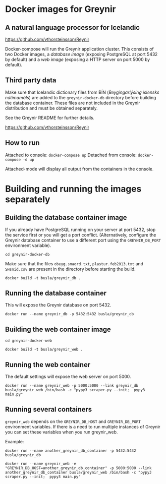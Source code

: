 # Docker images for Greynir
## A natural language processor for Icelandic
https://github.com/vthorsteinsson/Reynir

Docker-compose will run the Greynir application cluster. This consists of two Docker
images, a *database image* (exposing PostgreSQL at port 5432 by default) and a *web image*
(exposing a HTTP server on port 5000 by default).

## Third party data
Make sure that Icelandic dictionary files from BÍN (*Beygingarlýsing íslensks nútímamáls*)
are added to the `greynir-docker-db` directory before building the database container.
These files are not included in the Greynir distribution and must be obtained separately.

See the Greynir README for further details.

https://github.com/vthorsteinsson/Reynir

## How to run
Attached to console: `docker-compose up`
Detached from console: `docker-compose -d up`

Attached-mode will display all output from the containers in the console.

# Building and running the images separately

## Building the database container image
If you already have PostgreSQL running on your server at port 5432, stop the service first
or you will get a port conflict. (Alternatively, configure
the Greynir database container to use a different port using the `GREYNIR_DB_PORT`
environment variable).

`cd greynir-docker-db`

Make sure that the files `obeyg.smaord.txt`, `plastur.feb2013.txt` and `SHsnid.csv` are present in the directory
before starting the build.

`docker build -t busla/greynir_db .`

## Running the database container
This will expose the Greynir database on port 5432.

`docker run --name greynir_db -p 5432:5432 busla/greynir_db`

## Building the web container image
`cd greynir-docker-web`

`docker build -t busla/greynir_web .`

## Running the web container
The default settings will expose the web server on port 5000.

`docker run --name greynir_web -p 5000:5000 --link greynir_db busla/greynir_web /bin/bash -c "pypy3 scraper.py --init;  pypy3 main.py"`

## Running several containers
`greynir_web` depends on the `GREYNIR_DB_HOST` and `GREYNIR_DB_PORT` environment variables. If there is a need to run multiple instances of Greynir you can set these variables when you run greynir_web.

Example:

`docker run --name another_greynir_db_container -p 5432:5432 busla/greynir_db`

`docker run --name greynir_web -e "GREYNIR_DB_HOST=another_greynir_db_container" -p 5000:5000 --link another_greynir_db_container busla/greynir_web /bin/bash -c "pypy3 scraper.py --init;  pypy3 main.py"`